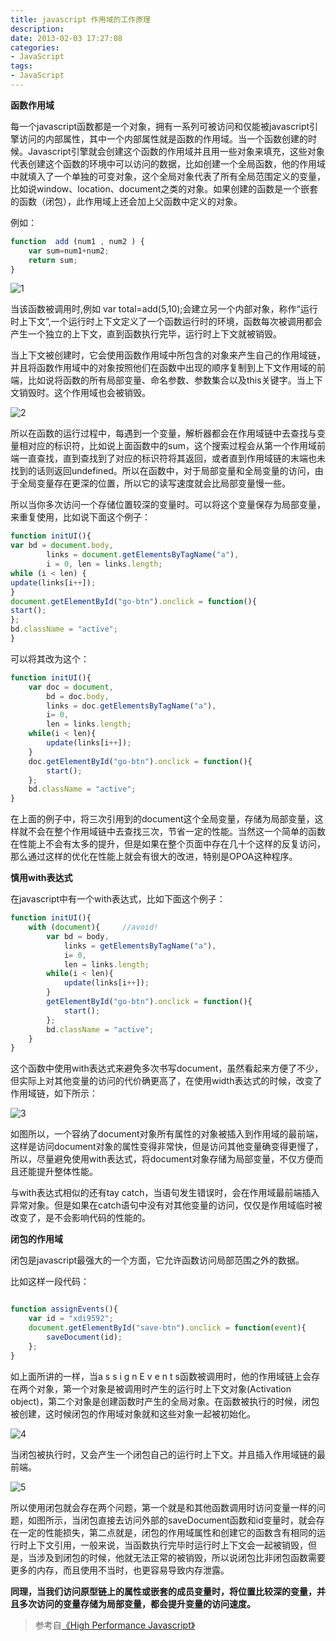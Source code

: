 ```yaml
---
title: javascript 作用域的工作原理
description: 
date: 2013-02-03 17:27:08
categories:
- JavaScript
tags:
- JavaScript
---
```


**函数作用域**

每一个javascript函数都是一个对象，拥有一系列可被访问和仅能被javascript引擎访问的内部属性，其中一个内部属性就是函数的作用域。当一个函数创建的时候。Javascript引擎就会创建这个函数的作用域并且用一些对象来填充，这些对象代表创建这个函数的环境中可以访问的数据，比如创建一个全局函数，他的作用域中就填入了一个单独的可变对象，这个全局对象代表了所有全局范围定义的变量，比如说window、location、document之类的对象。如果创建的函数是一个嵌套的函数（闭包），此作用域上还会加上父函数中定义的对象。

例如：

``` javascript
function  add (num1 , num2 ) {
    var sum=num1+num2;
    return sum;
}
```

![1](/images/2013/1.png)

当该函数被调用时,例如 var total=add(5,10);会建立另一个内部对象，称作“运行时上下文”,一个运行时上下文定义了一个函数运行时的环境，函数每次被调用都会产生一个独立的上下文，直到函数执行完毕，运行时上下文就被销毁。

当上下文被创建时，它会使用函数作用域中所包含的对象来产生自己的作用域链，并且将函数作用域中的对象按照他们在函数中出现的顺序复制到上下文作用域的前端，比如说将函数的所有局部变量、命名参数、参数集合以及this关键字。当上下文销毁时。这个作用域也会被销毁。

![2](/images/2013/2.png)

所以在函数的运行过程中，每遇到一个变量，解析器都会在作用域链中去查找与变量相对应的标识符，比如说上面函数中的sum，这个搜索过程会从第一个作用域前端一直查找，直到查找到了对应的标识符将其返回，或者直到作用域链的末端也未找到的话则返回undefined。所以在函数中，对于局部变量和全局变量的访问，由于全局变量存在更深的位置，所以它的读写速度就会比局部变量慢一些。

所以当你多次访问一个存储位置较深的变量时。可以将这个变量保存为局部变量，来重复使用，比如说下面这个例子：

``` javascript
function initUI(){
var bd = document.body,
		links = document.getElementsByTagName("a"),
		i = 0, len = links.length;
while (i < len) {
update(links[i++]);
}
document.getElementById("go-btn").onclick = function(){
start();
};
bd.className = "active";
}
```

可以将其改为这个：

``` javascript
function initUI(){
    var doc = document,
        bd = doc.body,
        links = doc.getElementsByTagName("a"),
        i= 0,
        len = links.length;
    while(i < len){
        update(links[i++]);
    }
    doc.getElementById("go-btn").onclick = function(){
        start();
    };
    bd.className = "active";
}
```

在上面的例子中，将三次引用到的document这个全局变量，存储为局部变量，这样就不会在整个作用域链中去查找三次，节省一定的性能。当然这一个简单的函数在性能上不会有太多的提升，但是如果在整个页面中存在几十个这样的反复访问，那么通过这样的优化在性能上就会有很大的改进，特别是OPOA这种程序。

**慎用with表达式**

在javascript中有一个with表达式，比如下面这个例子：

``` javascript
function initUI(){
    with (document){     //avoid!
        var bd = body,
            links = getElementsByTagName("a"),
            i= 0,
            len = links.length;
        while(i < len){
            update(links[i++]);
        }
        getElementById("go-btn").onclick = function(){
            start();
        };
        bd.className = "active";
    }
}
```

这个函数中使用with表达式来避免多次书写document，虽然看起来方便了不少，但实际上对其他变量的访问的代价确更高了，在使用width表达式的时候，改变了作用域链，如下所示：

![3](/images/2013/3.png)

如图所以，一个容纳了document对象所有属性的对象被插入到作用域的最前端，这样是访问document对象的属性变得非常快，但是访问其他变量确变得更慢了，所以，尽量避免使用with表达式，将document对象存储为局部变量，不仅方便而且还能提升整体性能。

与with表达式相似的还有tay catch，当语句发生错误时，会在作用域最前端插入异常对象。但是如果在catch语句中没有对其他变量的访问，仅仅是作用域临时被改变了，是不会影响代码的性能的。

**闭包的作用域**

闭包是javascript最强大的一个方面，它允许函数访问局部范围之外的数据。

比如这样一段代码：

``` javascript

function assignEvents(){
    var id = "xdi9592";
    document.getElementById("save-btn").onclick = function(event){
        saveDocument(id);
    };
}
```

如上面所讲的一样，当a s s i g n E v e n t s函数被调用时，他的作用域链上会存在两个对象，第一个对象是被调用时产生的运行时上下文对象(Activation object)，第二个对象是创建函数时产生的全局对象。在函数被执行的时候，闭包被创建，这时候闭包的作用域对象就和这些对象一起被初始化。

![4](/images/2013/4.png)

当闭包被执行时，又会产生一个闭包自己的运行时上下文。并且插入作用域链的最前端。


![5](/images/2013/5.png)

所以使用闭包就会存在两个问题，第一个就是和其他函数调用时访问变量一样的问题，如图所示，当闭包直接去访问外部的saveDocument函数和id变量时，就会存在一定的性能损失，第二点就是，闭包的作用域属性和创建它的函数含有相同的运行时上下文引用，一般来说，当函数执行完毕时运行时上下文会一起被销毁，但是，当涉及到闭包的时候，他就无法正常的被销毁，所以说闭包比非闭包函数需要更多的内存，而且使用不当时，也更容易导致内存泄露。

**同理，当我们访问原型链上的属性或嵌套的成员变量时，将位置比较深的变量，并且多次访问的变量存储为局部变量，都会提升变量的访问速度。**

> 参考自[《High Performance Javascript》](http://www.amazon.com/Performance-JavaScript-Faster-Application-Interfaces/dp/059680279X "High Performance Javascript")

